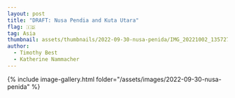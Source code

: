 ```yaml
---
layout: post
title: "DRAFT: Nusa Pendia and Kuta Utara"
flag: 🇮🇩
tag: Asia
thumbnail: assets/thumbnails/2022-09-30-nusa-penida/IMG_20221002_135727.jpg
author:
  - Timothy Best
  - Katherine Nammacher
---
```


{% include image-gallery.html folder="/assets/images/2022-09-30-nusa-penida" %}
